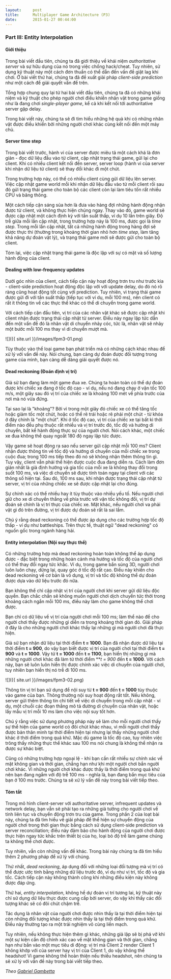 ```yaml
---
layout:     post
title:      Multiplayer Game Architecture (P3)
date:       2015-01-27 00:44:00
---
```


### Part III: Entity Interpolation


#### Giới thiệu


Trong bài viết đầu tiên, chúng ta đã giới thiệu về khái niệm _authoritative server_ và sự hữu dụng của nó trong việc chống hack/cheat. Tuy nhiên, sử dụng kỹ thuật này một cách đơn thuần có thể dẫn đến vấn đề giật lag khi chơi. Ở bài viết thứ hai, chúng ta đã đề xuất giải pháp _client-side prediction_ như một cách để giải quyết vấn đề trên.


Tổng hợp chung quy lại từ hai bài viết đầu tiên, chúng ta đã có những khái niệm và kỹ thuật cho phép người chơi điều khiển nhân vật trong game giống như là đang chơi _single-player game_, kể cả khi kết nối tới authoritative server gặp delay.


Trong bài viết này, chúng ta sẽ đi tìm hiểu những hệ quả khi có những nhân vật được điều khiển bởi những người chơi khác cùng kết nối đến một máy chủ.


#### Server time step


Trong bài viết trước, hành vi của server được miêu tả một cách khá là đơn giản - đọc dữ liệu đầu vào từ client, cập nhật trạng thái game, gửi lại cho client. Khi có nhiều client kết nối đến server, server loop (hành vi của server khi nhận dữ liệu từ client) sẽ thay đổi khác đi một chút.


Trong trường hợp này, có thể có nhiều client cùng gửi dữ liệu lên server. Việc cập nhật game world mỗi khi nhận dữ liệu đầu vào từ mỗi client rồi sau đó gửi trạng thái game cho toàn bộ các client còn lại làm tiêu tốn rất nhiều CPU và băng thông.


Một cách tiếp cận sáng sủa hơn là đưa vào hàng đợi những hành động nhận được từ client, và không thực hiện chúng ngay. Thay vào đó, game world sẽ được cập nhật một cách định kỳ với tần suất thấp, ví dụ 10 lần trên giây. Độ trễ giữa mỗi lần cập nhật, trong trường hợp này là 100 ms, được gọi là _time step_. Trong mỗi lần cập nhật, tất cả những hành động trong hàng đợi sẽ được thực thi (thường trong khoảng thời gian nhỏ hơn _time step_, làm tăng khả năng dự đoán vật lý), và trạng thái game mới sẽ được gửi cho toàn bộ client.


Tóm lại, việc cập nhật trạng thái game là độc lập với sự có mặt và số lượng hành động của client.


#### Dealing with low-frequency updates


Dưới góc nhìn của client, cách tiếp cận này hoạt động trơn tru như trước kia - client-side prediction hoạt động độc lập với với update delay, do đó nó rõ ràng cũng hoạt động tốt cùng với prediction. Tuy nhiên, vì trạng thái game được gửi đi với tần suất thấp (tiếp tục với ví dụ, mỗi 100 ms), nên client có rất ít thông tin về các thực thể khác có thể di chuyển trong game world.


Với cách tiếp cận đầu tiên, vị trí của các nhân vật khác sẽ được cập nhật khi client nhận được trạng thái cập nhật từ server. Điều này ngay lập tức dẫn đến một vấn đề đó là nhân vật di chuyển nhảy cóc, tức là, nhân vật sẽ nhảy một bước mỗi 100 ms thay vì di chuyển mượt mà.


![]({{ site.url }}/images/fpm3-01.png)


Tùy thuộc vào thể loại game bạn phát triển mà có những cách khác nhau để xử lý với vấn đề này. Nói chung, bạn càng dự đoán được đối tượng trong game của mình, bạn càng dễ dàng giải quyết được nó.


#### Dead reckoning (Đoán định vị trí)


Giả sử bạn đang làm một game đua xe. Chúng ta hoàn toàn có thể dự đoán được khi chiếc xe đang ở tốc độ cao - ví dụ, nếu nó đang chạy ở vận tốc 100 m/s, một giây sau đó vị trí của chiếc xe là khoảng 100 mét về phía trước của nơi mà nó vừa đứng.


Tại sao lại là "khoảng"? Bởi vì trong một giây đó chiếc xe có thể tăng tốc hoặc giảm tốc một chút, hoặc có thể rẽ trái hoặc rẽ phải một chút - từ khóa ở đây chính là "một chút". Khi ở tốc độ cao, vị trí của chiếc xe tại bất kì thời điểm nào đều phụ thuộc rất nhiều và vị trí trước đó, tốc độ và hướng di chuyển, bất kể hành động thực sự của người chơi. Nói cách khác, một chiếc xe đua không thể quay ngoắt 180 độ ngay lập tức được.


Vậy game sẽ hoạt động ra sao nếu server gửi cập nhật mỗi 100 ms? Client nhận được thông tin về tốc độ và hướng di chuyển của mỗi chiếc xe trong cuộc đua; trong 100 ms tiếp theo đó nó sẽ không nhận thêm thông tin gì. Tuy vậy, client vẫn phải thể hiện được cuộc đua đang diễn ra. Cách làm đơn giản nhất là giả định hướng và gia tốc của mỗi xe là không thay đổi trong suốt 100 ms, và việc di chuyển sẽ được tính toán ngay tại client với các thông số hiện tại. Sau đó, 100 ms sau, khi nhận được trạng thái cập nhật từ server, vị trí của những chiếc xe sẽ được cập nhật lại cho đúng.


Sự chính xác có thể nhiều hay ít tùy thuộc vào nhiều yếu tố. Nếu người chơi giữ cho xe di chuyển thẳng về phía trước với vận tốc không đổi, vị trí dự đoán sẽ chính là vị trí thực của chiếc xe. Mặt khác, nếu người chơi va phải vật gì đó trên đường, vị trí được dự đoán sẽ rất là sai lầm.


Chú ý rằng dead reckoning có thể được áp dụng cho các trường hợp tốc độ thấp - ví dụ như battleships. Trên thực tế, thuật ngữ "dead reckoning" có nguồn gốc trong ngành hàng hải.


#### Entity interpolation (Nội suy thực thể)


Có những trường hợp mà dead reckoning hoàn toàn không thể áp dụng được - đặc biệt trong những hoàn cảnh mà hướng và tốc độ của người chơi có thể thay đổi ngay tức khắc. Ví dụ, trong game bắn súng 3D, người chơi luôn luôn chạy, dừng lại, quay góc ở tốc độ rất cao. Điều này khiến cho dead reckoning về cơ bản là vô dụng, vị trí và tốc độ không thể dự đoán được dựa vào dữ liệu trước đó nữa.


Bạn không thể chỉ cập nhật vị trí của người chơi khi server gửi dữ liệu độc quyền. Bạn chắc chắn sẽ không muốn người chơi dịch chuyển tức thời trong khoảng cách ngắn mỗi 100 ms, điều này làm cho game không thể chơi được.


Bạn chỉ có dữ liệu về vị trí của người chơi mỗi 100 ms; làm thể nào để cho người chơi thấy được những gì diễn ra trong khoảng thời gian đó. Giải pháp ở đây là cho những người chơi khác thấy lại những gì mà người chơi đã thực hiện.


Giả sử bạn nhận dữ liệu tại thời điểm **t = 1000**. Bạn đã nhận được dữ liệu tại thời điểm **t = 900**, do vậy bạn biết được vị trí của người chơi tại thời điểm **t = 900** và **t = 1000**. Vậy từ **t = 1000** đến **t = 1100**, bạn hiển thị những gì mà những người chơi khác đã làm từ thời điểm ***t = 900* đến **t = 1000**. Với cách này, bạn sẽ luôn luôn hiển thị được chính xác việc di chuyển của người chơi, tuy nhiên bạn hiển thị nó trễ đi 100 ms.


![]({{ site.url }}/images/fpm3-02.png)


Thông tin vị trí bạn sử dụng để nội suy từ **t = 900** đến **t = 1000** tùy thuộc vào game của bạn. Thông thường nội suy hoạt động rất tốt. Nếu không, server gửi thêm thông tin chi tiết về việc di chuyển trong mỗi cập nhật - ví dụ, một chuỗi các đoạn thẳng mô tả đường di chuyển của nhân vật, hoặc lấy mẫu vị trí mỗi 10 ms làm cho việc nội suy tốt hơn.


Chú ý rằng việc sử dụng phương pháp này sẽ làm cho mỗi người chơi thấy sự thể hiện của game world có đôi chút khác nhau, vì mỗi người chơi thấy được bản thân mình tại thời điểm hiện tại nhưng lại thấy những người chơi khác ở thời điểm trong quá khứ. Mặc dù game là tốc độ cao, tuy nhiên việc trông thấy những thực thể khác sau 100 ms nói chung là không thể nhận ra được sự khác biệt.


Cũng có những trường hợp ngoại lệ - khi bạn cần rất nhiều sự chính xác về mặt không gian và thời gian, chẳng hạn như khi một người chơi bắn người chơi khác. Vì những người chơi khác được thấy là thời điểm trong quá khứ nên bạn đang ngắm với độ trễ 100 ms - nghĩa là, bạn đang bắn mục tiêu của bạn ở 100 ms trước. Chúng ta sẽ xử lý vấn đề này trong bài viết tiếp theo.


#### Tóm tắt


Trong mô hình client-server với authoritative server, infrequent updates và network delay, bạn vẫn sẽ phải tạo ra những giả tưởng cho người chơi về tính liên tục và chuyển động trơn tru của game. Trong phần 2 của loạt bài này, chúng ta đã tìm hiểu về giải pháp để thể hiện sự chuyển động của người chơi trong thời gian thực bằng cách sử dụng client-side prediction và server reconciliation; điều này đảm bảo cho hành động của người chơi được thực hiện ngay tức khắc trên thiết bị của họ, loại bỏ độ trễ làm game chúng ta không thể chơi được.


Tuy nhiên, vẫn còn những vấn đề khác. Trong bài này chúng ta đã tìm hiểu thêm 2 phương pháp để xử lý với chúng.


Thứ nhất, _dead reckoning_, áp dụng đối với những loại đối tượng mà vị trí có thể được ước tính bằng những dữ liệu trước đó, ví dụ như vị trí, tốc độ và gia tốc. Cách tiếp cận này không thành công khi những điều kiện này không được đáp ứng.


Thứ hai, _entity interpolation_, không hề dự đoán vị trí tương lai, kỹ thuật này chỉ sử dụng dữ liệu thực được cung cấp bởi server, do vậy khi thấy các đối tượng khác sẽ có đôi chút chậm trễ.


Tác dụng là nhân vật của người chơi được nhìn thấy là tại thời điểm hiện tại còn những đối tượng khác được nhìn thấy là tại thời điểm trong quá khứ. Điều này thường tạo ra một trải nghiệm vô cùng liền mạch.


Tuy nhiên, nếu không thực hiện thêm gì khác, những giả lập sẽ bị phá vỡ khi một sự kiện cần độ chính xác cao về mặt không gian và thời gian, chẳng hạn như bắn vào một mục tiêu di động: vị trí mà Client 2 render Client 1 không khớp với của server hay vị trí của Client 1, do vậy không thể headshot! Vì game không thể hoàn thiện nếu thiếu headshot, nên chúng ta sẽ xử lý với vấn đề này trong bài viết tiếp theo.


_Theo [Gabriel Gambetta](http://www.gabrielgambetta.com/fast_paced_multiplayer.html)_